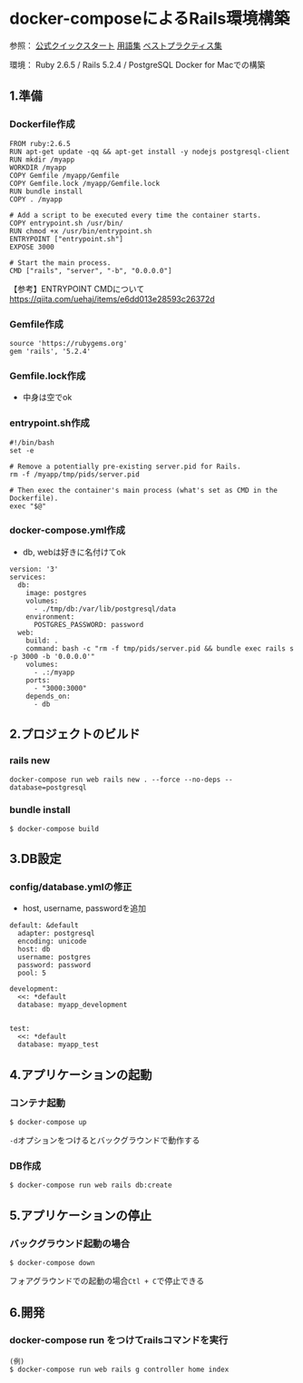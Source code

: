 # docker-composeによるRails環境構築

参照：
[公式クイックスタート](https://docs.docker.com/compose/rails)
[用語集](https://docs.docker.jp/glossary.html)
[ベストプラクティス集](https://docs.docker.jp/engine/articles/dockerfile_best-practice.html)

環境：
Ruby 2.6.5 / Rails 5.2.4 / PostgreSQL
Docker for Macでの構築


## 1.準備
### Dockerfile作成

```
FROM ruby:2.6.5
RUN apt-get update -qq && apt-get install -y nodejs postgresql-client
RUN mkdir /myapp
WORKDIR /myapp
COPY Gemfile /myapp/Gemfile
COPY Gemfile.lock /myapp/Gemfile.lock
RUN bundle install
COPY . /myapp

# Add a script to be executed every time the container starts.
COPY entrypoint.sh /usr/bin/
RUN chmod +x /usr/bin/entrypoint.sh
ENTRYPOINT ["entrypoint.sh"]
EXPOSE 3000

# Start the main process.
CMD ["rails", "server", "-b", "0.0.0.0"]
```
【参考】ENTRYPOINT CMDについて
https://qiita.com/uehaj/items/e6dd013e28593c26372d


### Gemfile作成

```
source 'https://rubygems.org'
gem 'rails', '5.2.4'
```

### Gemfile.lock作成

- 中身は空でok

### entrypoint.sh作成

```
#!/bin/bash
set -e

# Remove a potentially pre-existing server.pid for Rails.
rm -f /myapp/tmp/pids/server.pid

# Then exec the container's main process (what's set as CMD in the Dockerfile).
exec "$@"
```

### docker-compose.yml作成

- db, webは好きに名付けてok
```
version: '3'
services:
  db:
    image: postgres
    volumes:
      - ./tmp/db:/var/lib/postgresql/data
    environment:
      POSTGRES_PASSWORD: password
  web:
    build: .
    command: bash -c "rm -f tmp/pids/server.pid && bundle exec rails s -p 3000 -b '0.0.0.0'"
    volumes:
      - .:/myapp
    ports:
      - "3000:3000"
    depends_on:
      - db
```


## 2.プロジェクトのビルド
### rails new

```
docker-compose run web rails new . --force --no-deps --database=postgresql
```

### bundle install

```
$ docker-compose build
```


## 3.DB設定
### config/database.ymlの修正

- host, username, passwordを追加
```
default: &default
  adapter: postgresql
  encoding: unicode
  host: db
  username: postgres
  password: password
  pool: 5

development:
  <<: *default
  database: myapp_development


test:
  <<: *default
  database: myapp_test
```

## 4.アプリケーションの起動
### コンテナ起動

```
$ docker-compose up
```
`-d`オプションをつけるとバックグラウンドで動作する

### DB作成
```
$ docker-compose run web rails db:create
```


## 5.アプリケーションの停止
### バックグラウンド起動の場合

```
$ docker-compose down
```
フォアグラウンドでの起動の場合`Ctl + C`で停止できる

## 6.開発
### docker-compose run をつけてrailsコマンドを実行

```
(例)
$ docker-compose run web rails g controller home index
```
